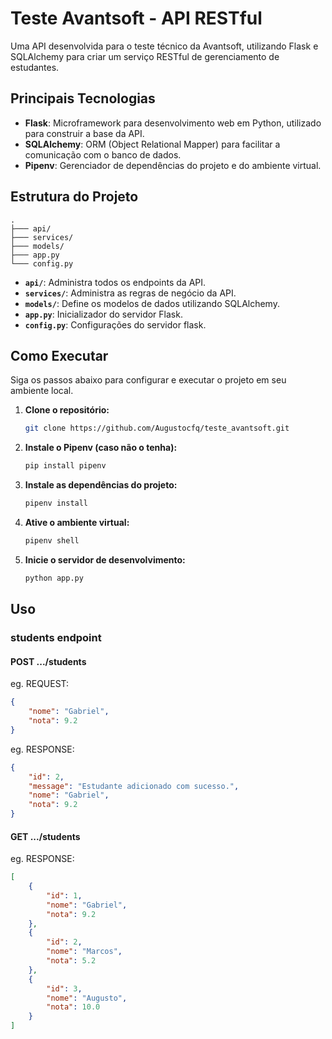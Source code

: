# Teste Avantsoft - API RESTful

Uma API desenvolvida para o teste técnico da Avantsoft, utilizando Flask e SQLAlchemy para criar um serviço RESTful de gerenciamento de estudantes.

## Principais Tecnologias

- **Flask**: Microframework para desenvolvimento web em Python, utilizado para construir a base da API.
- **SQLAlchemy**: ORM (Object Relational Mapper) para facilitar a comunicação com o banco de dados.
- **Pipenv**: Gerenciador de dependências do projeto e do ambiente virtual.

## Estrutura do Projeto

```tree
.
├─── api/
├─── services/
├─── models/
├─── app.py
└─── config.py
```

- **`api/`**: Administra todos os endpoints da API.
- **`services/`**: Administra as regras de negócio da API.
- **`models/`**: Define os modelos de dados utilizando SQLAlchemy.
- **`app.py`**: Inicializador do servidor Flask.
- **`config.py`**: Configurações do servidor flask.

## Como Executar

Siga os passos abaixo para configurar e executar o projeto em seu ambiente local.

1. **Clone o repositório:**

    ```bash
    git clone https://github.com/Augustocfq/teste_avantsoft.git
    ```

2. **Instale o Pipenv (caso não o tenha):**

    ```bash
    pip install pipenv
    ```

3. **Instale as dependências do projeto:**

    ```bash
    pipenv install
    ```

4. **Ative o ambiente virtual:**

    ```bash
    pipenv shell
    ```

5. **Inicie o servidor de desenvolvimento:**

    ```bash
    python app.py
    ```

## Uso

### students endpoint

#### POST .../students

eg. REQUEST:

```json
{
    "nome": "Gabriel",
    "nota": 9.2
}
```

eg. RESPONSE:

```json
{
    "id": 2,
    "message": "Estudante adicionado com sucesso.",
    "nome": "Gabriel",
    "nota": 9.2
}
```

#### GET .../students

eg. RESPONSE:

```json
[
    {
        "id": 1,
        "nome": "Gabriel",
        "nota": 9.2
    },
    {
        "id": 2,
        "nome": "Marcos",
        "nota": 5.2
    },
    {
        "id": 3,
        "nome": "Augusto",
        "nota": 10.0
    }
]
```
